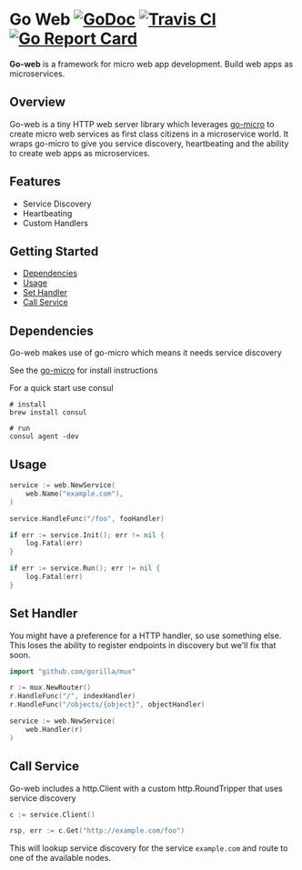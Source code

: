 # Go Web [![GoDoc](https://godoc.org/github.com/jinbanglin/go-web?status.svg)](https://godoc.org/github.com/jinbanglin/go-web) [![Travis CI](https://travis-ci.org/micro/go-web.svg?branch=master)](https://travis-ci.org/micro/go-web) [![Go Report Card](https://goreportcard.com/badge/micro/go-web)](https://goreportcard.com/report/github.com/jinbanglin/go-web)

**Go-web** is a framework for micro web app development. Build web apps as microservices.

## Overview

Go-web is a tiny HTTP web server library which leverages [go-micro](https://github.com/jinbanglin/go-micro) to create 
micro web services as first class citizens in a microservice world. It wraps go-micro to give you service discovery, 
heartbeating and the ability to create web apps as microservices.

## Features

- Service Discovery
- Heartbeating
- Custom Handlers

## Getting Started

- [Dependencies](#dependencies)
- [Usage](#usage)
- [Set Handler](#set-handler)
- [Call Service](#call-service)

## Dependencies

Go-web makes use of go-micro which means it needs service discovery

See the [go-micro](https://github.com/jinbanglin/go-micro#service-discovery) for install instructions

For a quick start use consul

```
# install
brew install consul

# run
consul agent -dev
```

## Usage

```go
service := web.NewService(
	web.Name("example.com"),
)

service.HandleFunc("/foo", fooHandler)

if err := service.Init(); err != nil {
	log.Fatal(err)
}

if err := service.Run(); err != nil {
	log.Fatal(err)
}
```

## Set Handler

You might have a preference for a HTTP handler, so use something else. This loses the ability to register endpoints in discovery 
but we'll fix that soon.

```go
import "github.com/gorilla/mux"

r := mux.NewRouter()
r.HandleFunc("/", indexHandler)
r.HandleFunc("/objects/{object}", objectHandler)

service := web.NewService(
	web.Handler(r)
)
```

## Call Service

Go-web includes a http.Client with a custom http.RoundTripper that uses service discovery

```go
c := service.Client()

rsp, err := c.Get("http://example.com/foo")
```

This will lookup service discovery for the service `example.com` and route to one of the available nodes.
